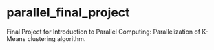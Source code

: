 # parallel_final_project
Final Project for Introduction to Parallel Computing: Parallelization of K-Means clustering algorithm.
